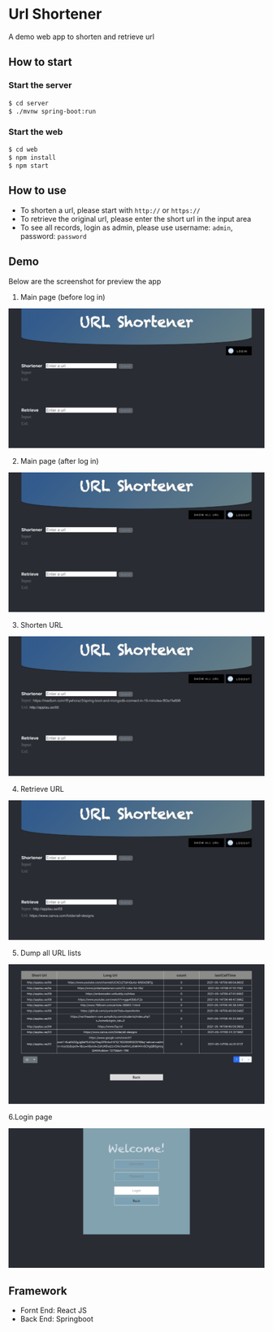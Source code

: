 # Url Shortener

 A demo web app to shorten and retrieve url

## How to start

### Start the server
```
$ cd server
$ ./mvnw spring-boot:run
```

### Start the web
```
$ cd web
$ npm install
$ npm start
```

## How to use

-  To shorten a url, please start with `http://` or `https://`
-  To retrieve the original url, please enter the short url in the input area
-  To see all records, login as admin, please use username: `admin`, password: `password`


## Demo

Below are the screenshot for preview the app

1. Main page (before log in)

![image](./demo/main-page-initial.png)

2. Main page (after log in)

![image](./demo/main-page-signed-in.png)

3. Shorten URL

![image](./demo/shortener.png)

4. Retrieve URL

![image](./demo/retrieve.png)

5. Dump all URL lists

![image](./demo/admin-dump-all-lists.png)

6.Login page

![image](./demo/login-page.png)



## Framework
-  Fornt End: React JS
-  Back End: Springboot


